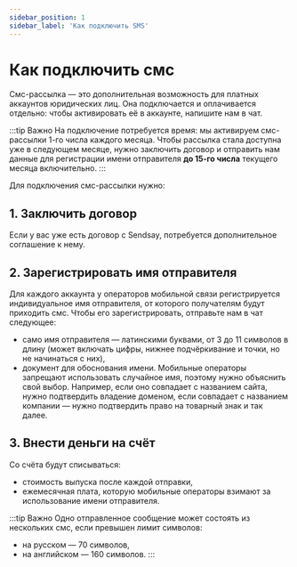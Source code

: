 ```yaml
---
sidebar_position: 1
sidebar_label: 'Как подключить SMS'
---
```


# Как подключить смс

Смс-рассылка — это дополнительная возможность для платных аккаунтов юридических лиц. Она подключается и оплачивается отдельно: чтобы активировать её в аккаунте, напишите нам в чат.

:::tip Важно
На подключение потребуется время: мы активируем смс-рассылки 1-го числа каждого месяца. Чтобы рассылка стала доступна уже в следующем месяце, нужно заключить договор и отправить нам данные для регистрации имени отправителя **до 15-го числа** текущего месяца включительно.
:::

Для подключения смс-рассылки нужно:

## 1. Заключить договор

Если у вас уже есть договор с Sendsay, потребуется дополнительное соглашение к нему.

## 2. Зарегистрировать имя отправителя

Для каждого аккаунта у операторов мобильной связи регистрируется индивидуальное имя отправителя, от которого получателям будут приходить смс. Чтобы его зарегистрировать, отправьте нам в чат следующее:

- само имя отправителя — латинскими буквами, от 3 до 11 символов в длину (может включать цифры, нижнее подчёркивание и точки, но не начинаться с них),
- документ для обоснования имени. Мобильные операторы запрещают использовать случайное имя, поэтому нужно объяснить свой выбор. Например, если оно совпадает с названием сайта, нужно подтвердить владение доменом, если совпадает с названием компании — нужно подтвердить право на товарный знак и так далее.

## 3. Внести деньги на счёт

Со счёта будут списываться:

- стоимость выпуска после каждой отправки,
- ежемесячная плата, которую мобильные операторы взимают за использование имени отправителя.

:::tip Важно
Одно отправленное сообщение может состоять из нескольких смс, если превышен лимит символов:

- на русском — 70 символов,
- на английском — 160 символов.
:::
